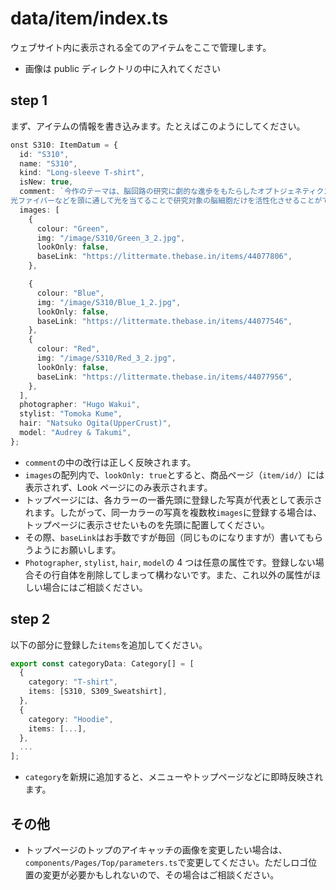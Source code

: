 # data/item/index.ts

ウェブサイト内に表示される全てのアイテムをここで管理します。

- 画像は public ディレクトリの中に入れてください

## step 1

まず、アイテムの情報を書き込みます。たとえばこのようにしてください。

```ts
onst S310: ItemDatum = {
  id: "S310",
  name: "S310",
  kind: "Long-sleeve T-shirt",
  isNew: true,
  comment: `今作のテーマは、脳回路の研究に劇的な進歩をもたらしたオプトジェネティクス（光遺伝学）という実験手法です。
光ファイバーなどを頭に通して光を当てることで研究対象の脳細胞だけを活性化させることができます。`,
  images: [
    {
      colour: "Green",
      img: "/image/S310/Green_3_2.jpg",
      lookOnly: false,
      baseLink: "https://littermate.thebase.in/items/44077806",
    },

    {
      colour: "Blue",
      img: "/image/S310/Blue_1_2.jpg",
      lookOnly: false,
      baseLink: "https://littermate.thebase.in/items/44077546",
    },
    {
      colour: "Red",
      img: "/image/S310/Red_3_2.jpg",
      lookOnly: false,
      baseLink: "https://littermate.thebase.in/items/44077956",
    },
  ],
  photographer: "Hugo Wakui",
  stylist: "Tomoka Kume",
  hair: "Natsuko Ogita(UpperCrust)",
  model: "Audrey & Takumi",
};
```

- `comment`の中の改行は正しく反映されます。
- `images`の配列内で、`lookOnly: true`とすると、商品ページ（`item/id/`）には表示されず、Look ページにのみ表示されます。
- トップページには、各カラーの一番先頭に登録した写真が代表として表示されます。したがって、同一カラーの写真を複数枚`images`に登録する場合は、トップページに表示させたいものを先頭に配置してください。
- その際、`baseLink`はお手数ですが毎回（同じものになりますが）書いてもらうようにお願いします。
- `Photographer`, `stylist`, `hair`, `model`の 4 つは任意の属性です。登録しない場合その行自体を削除してしまって構わないです。また、これ以外の属性がほしい場合にはご相談ください。

## step 2

以下の部分に登録した`items`を追加してください。

```ts
export const categoryData: Category[] = [
  {
    category: "T-shirt",
    items: [S310, S309_Sweatshirt],
  },
  {
    category: "Hoodie",
    items: [...],
  },
  ...
];
```

- `category`を新規に追加すると、メニューやトップページなどに即時反映されます。

## その他

- トップページのトップのアイキャッチの画像を変更したい場合は、`components/Pages/Top/parameters.ts`で変更してください。ただしロゴ位置の変更が必要かもしれないので、その場合はご相談ください。
